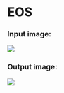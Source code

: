# EOS

### Input image:
![](https://i.imgur.com/aGPgIc2.jpg)

### Output image:
![](https://i.imgur.com/mHklWdG.jpg)
